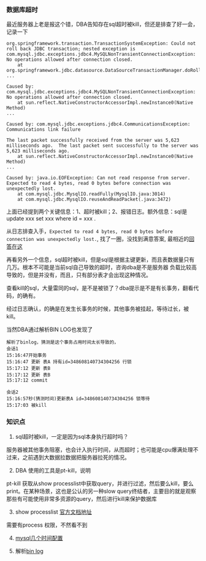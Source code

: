 ### 数据库超时
最近服务器上老是报这个错，DBA告知存在sql超时被kill，但还是排查了好一会，记录一下
```
org.springframework.transaction.TransactionSystemException: Could not roll back JDBC transaction; nested exception is com.mysql.jdbc.exceptions.jdbc4.MySQLNonTransientConnectionException: No operations allowed after connection closed.
	at org.springframework.jdbc.datasource.DataSourceTransactionManager.doRollback(DataSourceTransactionManager.java:331)
...

Caused by: com.mysql.jdbc.exceptions.jdbc4.MySQLNonTransientConnectionException: No operations allowed after connection closed.
	at sun.reflect.NativeConstructorAccessorImpl.newInstance0(Native Method)
...

Caused by: com.mysql.jdbc.exceptions.jdbc4.CommunicationsException: Communications link failure

The last packet successfully received from the server was 5,623 milliseconds ago.  The last packet sent successfully to the server was 5,623 milliseconds ago.
	at sun.reflect.NativeConstructorAccessorImpl.newInstance0(Native Method)
...

Caused by: java.io.EOFException: Can not read response from server. Expected to read 4 bytes, read 0 bytes before connection was unexpectedly lost.
	at com.mysql.jdbc.MysqlIO.readFully(MysqlIO.java:3014)
	at com.mysql.jdbc.MysqlIO.reuseAndReadPacket(.java:3472)
```

上面已经提到两个关键信息：1、超时被kill；2、报错日志。额外信息：sql是update xxx set xxx where id = xxx .


从日志排查入手，``Expected to read 4 bytes, read 0 bytes before connection was unexpectedly lost.``,
找了一圈，没找到满意答案,
最相近的[回答在这](https://stackoverflow.com/questions/13950496/what-is-java-io-eofexception-message-can-not-read-response-from-server-expect)

再看另外一个信息，sql超时被kill，但是sql是根据主键更新，而且表数据量只有几万。根本不可能是当前sql自己导致的超时，咨询dba是不是服务器
负载比较高导致的，但是并没有，而且，只有部分表才会出现这种情况。

查看kill的sql，大量雷同的sql，是不是被锁了？dba提示是不是有长事务，翻看代码，的确有。

经过日志确认，的确是在发生长事务的时候，其他事务被挂起，等待过长，被kill。

当然DBA通过解析BIN LOG也发现了
```
解析了binlog，猜测是这个事务占用时间太长导致的，
会话1 
15:16:47开始事务
15:16:47 更新 表A 持有id=348608140734304256 行锁
15:17:12 更新 表B
15:17:12 更新 表B
15:17:12 commit

会话2
15:16:57秒(猜测时间)更新表A id=348608140734304256 锁等待
15:17:03 被kill
```

### 知识点
1. sql超时被kill，一定是因为sql本身执行超时吗？

服务器被其他事务阻塞，也会计入执行时间，从而超时；也可能是cpu爆满处理不过来，之前遇到大数据拉数据把服务器拉死的情况。

2. DBA 使用的工具是pt-kill，说明

pt-kill 获取从show processlist中获取query，并进行过滤，然后要么kill，要么print。在某种场景，这也是公认的另一种slow
query终结者，主要目的就是观察那些有可能使用非常多资源的query，然后进行kill来保护数据库

3. show processlist [官方文档地址](https://dev.mysql.com/doc/refman/8.0/en/show-processlist.html)

需要有process 权限，不然看不到

4. [mysql几个时间配置](https://www.cnblogs.com/xiaoboluo768/p/6222862.html)

5. 解析[bin log](https://zhuanlan.zhihu.com/p/33504555)

